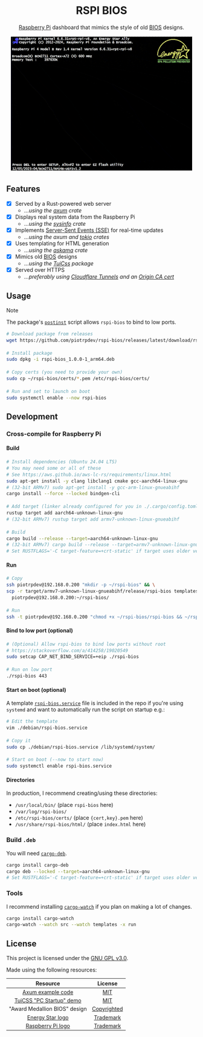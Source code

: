 <!-- markdownlint-configure-file {
  "MD033": false,
  "MD041": false
} -->
<div align="center">

# RSPI BIOS

[Raspberry Pi][raspberry] dashboard that mimics the style of old [BIOS][bios] designs.

<img alt="demo gif" width="480" src="./.github/img/rspi-bios.gif" />

</div>

## Features

- [x] Served by a Rust-powered web server
  - *...using the [axum] crate*
- [x] Displays real system data from the Raspberry Pi
  - *...using the [sysinfo] crate*
- [x] Implements [Server-Sent Events (SSE)][sse] for real-time updates
  - *...using the axum and [tokio] crates*
- [x] Uses templating for HTML generation
  - *...using the [askama] crate*
- [x] Mimics old [BIOS](bios) designs
  - *...using the [TuiCss][tuicss] package*
- [x] Served over HTTPS
  - *...preferably using [Cloudflare Tunnels][tunnel] and an [Origin CA cert][origin]*

## Usage

> [!NOTE]
> The package's [`postinst`][postinst] script allows `rspi-bios` to bind to low ports.

```bash
# Download package from releases
wget https://github.com/piotrpdev/rspi-bios/releases/latest/download/rspi-bios_1.0.0-1_arm64.deb

# Install package
sudo dpkg -i rspi-bios_1.0.0-1_arm64.deb

# Copy certs (you need to provide your own)
sudo cp ~/rspi-bios/certs/*.pem /etc/rspi-bios/certs/

# Run and set to launch on boot
sudo systemctl enable --now rspi-bios
```

## Development

### Cross-compile for Raspberry Pi

#### Build

```bash
# Install dependencies (Ubuntu 24.04 LTS)
# You may need some or all of these
# See https://aws.github.io/aws-lc-rs/requirements/linux.html
sudo apt-get install -y clang libclang1 cmake gcc-aarch64-linux-gnu
# (32-bit ARMv7) sudo apt-get install -y gcc-arm-linux-gnueabihf
cargo install --force --locked bindgen-cli

# Add target (linker already configured for you in ./.cargo/config.toml)
rustup target add aarch64-unknown-linux-gnu
# (32-bit ARMv7) rustup target add armv7-unknown-linux-gnueabihf

# Build
cargo build --release --target=aarch64-unknown-linux-gnu
# (32-bit ARMv7) cargo build --release --target=armv7-unknown-linux-gnueabihf
# Set RUSTFLAGS='-C target-feature=+crt-static' if target uses older version of glibc
```

#### Run

```bash
# Copy
ssh piotrpdev@192.168.0.200 "mkdir -p ~/rspi-bios" && \
scp -r target/armv7-unknown-linux-gnueabihf/release/rspi-bios templates/ certs/ \
  piotrpdev@192.168.0.200:~/rspi-bios/

# Run
ssh -t piotrpdev@192.168.0.200 "chmod +x ~/rspi-bios/rspi-bios && ~/rspi-bios/rspi-bios"
```

#### Bind to low port (optional)

```bash
# (Optional) Allow rspi-bios to bind low ports without root
# https://stackoverflow.com/a/414258/19020549
sudo setcap CAP_NET_BIND_SERVICE=+eip ./rspi-bios

# Run on low port
./rspi-bios 443
```

#### Start on boot (optional)

A template [`rspi-bios.service`][service] file is included in the repo if you're
using `systemd` and want to automatically run the script on startup e.g.:

```bash
# Edit the template
vim ./debian/rspi-bios.service

# Copy it
sudo cp ./debian/rspi-bios.service /lib/systemd/system/

# Start on boot (--now to start now)
sudo systemctl enable rspi-bios.service
```

#### Directories

In production, I recommend creating/using these directories:

- `/usr/local/bin/` (place `rspi-bios` here)
- `/var/log/rspi-bios/`
- `/etc/rspi-bios/certs/` (place `{cert,key}.pem` here)
- `/usr/share/rspi-bios/html/` (place `index.html` here)

### Build `.deb`

You will need [`cargo-deb`][cargo-deb].

```bash
cargo install cargo-deb
cargo deb --locked --target=aarch64-unknown-linux-gnu
# Set RUSTFLAGS='-C target-feature=+crt-static' if target uses older version of glibc
```

### Tools

I recommend installing [`cargo-watch`][cargo-watch] if you plan on making a lot
of changes.

```bash
cargo install cargo-watch
cargo-watch --watch src --watch templates -x run
```

## License

This project is licensed under the [GNU GPL v3.0][license].

Made using the following resources:

| Resource                                  | License                           |
|:-----------------------------------------:|:---------------------------------:|
| [Axum example code][axum-examples]        | [MIT][axum-license]               |
| [TuiCSS "PC Startup" demo][pc-startup]    | [MIT][tuicss-license]             |
| "Award Medallion BIOS" design             | [Copyrighted][phoenix]            |
| [Energy Star logo][energy-star]           | [Trademark][epa]                  |
| [Raspberry Pi logo][raspberry]            | [Trademark][raspberry-foundation] |

[raspberry]: https://www.raspberrypi.org/
[raspberry-foundation]: https://www.raspberrypi.org/about/
[bios]: https://en.wikipedia.org/wiki/BIOS
[axum]: https://github.com/tokio-rs/axum
[sysinfo]: https://github.com/GuillaumeGomez/sysinfo
[sse]: https://developer.mozilla.org/en-US/docs/Web/API/Server-sent_events/Using_server-sent_events
[tokio]: https://crates.io/crates/tokio
[askama]: https://crates.io/crates/askama
[tuicss]: https://github.com/vinibiavatti1/TuiCss
[tunnel]: https://developers.cloudflare.com/cloudflare-one/connections/connect-networks/
[origin]: https://developers.cloudflare.com/ssl/origin-configuration/origin-ca/
[postinst]: ./debian/postinst
[service]: ./debian/rspi-bios.service
[cargo-deb]: https://github.com/kornelski/cargo-deb
[cargo-watch]: https://github.com/watchexec/cargo-watch
[license]: ./LICENSE
[axum-examples]: https://github.com/tokio-rs/axum/tree/main/examples
[axum-license]: https://github.com/tokio-rs/axum/blob/main/axum/LICENSE
[phoenix]: https://www.phoenix.com/
[pc-startup]: https://github.com/vinibiavatti1/TuiCss/blob/6a021ecc2abb1fbe6da62bd370d1f2a764da1195/examples/pc-startup.html
[tuicss-license]: https://github.com/vinibiavatti1/TuiCss/blob/6a021ecc2abb1fbe6da62bd370d1f2a764da1195/LICENSE.md
[energy-star]: https://www.energystar.gov/
[epa]: https://www.epa.gov/

